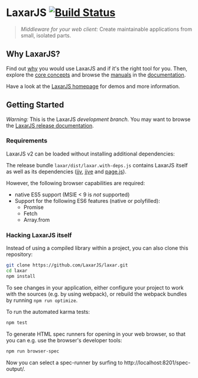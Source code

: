 # LaxarJS [![Build Status](https://travis-ci.org/LaxarJS/laxar.svg?branch=master)](https://travis-ci.org/LaxarJS/laxar)

> _Middleware for your web client:_ Create maintainable applications from small, isolated parts.


## Why LaxarJS?

Find out [why](docs/why_laxar.md) you would use LaxarJS and if it's the right tool for you.
Then, explore the [core concepts](docs/concepts.md) and browse the [manuals](docs/manuals/index.md) in the [documentation](docs).

Have a look at the [LaxarJS homepage](http://laxarjs.org) for demos and more information.


## Getting Started

*Warning:* This is the LaxarJS *development branch.*
You may want to browse the [LaxarJS release documentation]().


### Requirements

LaxarJS v2 can be loaded without installing additional dependencies:

The release bundle `laxar/dist/laxar.with-deps.js` contains LaxarJS itself as well as its dependencies ([jjv](https://github.com/acornejo/jjv), [jjve](https://github.com/silas/jjve) and [page.js](https://visionmedia.github.io/page.js/)).

However, the following browser capabilities are required:

 - native ES5 support (MSIE < 9 is *not* supported)
 - Support for the following ES6 features (native or polyfilled):
   + Promise
   + Fetch
   + Array.from


### Hacking LaxarJS itself

Instead of using a compiled library within a project, you can also clone this repository:

```sh
git clone https://github.com/LaxarJS/laxar.git
cd laxar
npm install
```

To see changes in your application, either configure your project to work with the sources (e.g. by using webpack), or rebuild the webpack bundles by running `npm run optimize`.

To run the automated karma tests:

```sh
npm test
```

To generate HTML spec runners for opening in your web browser, so that you can e.g. use the browser's developer tools:

```sh
npm run browser-spec
```

Now you can select a spec-runner by surfing to http://localhost:8201/spec-output/.
